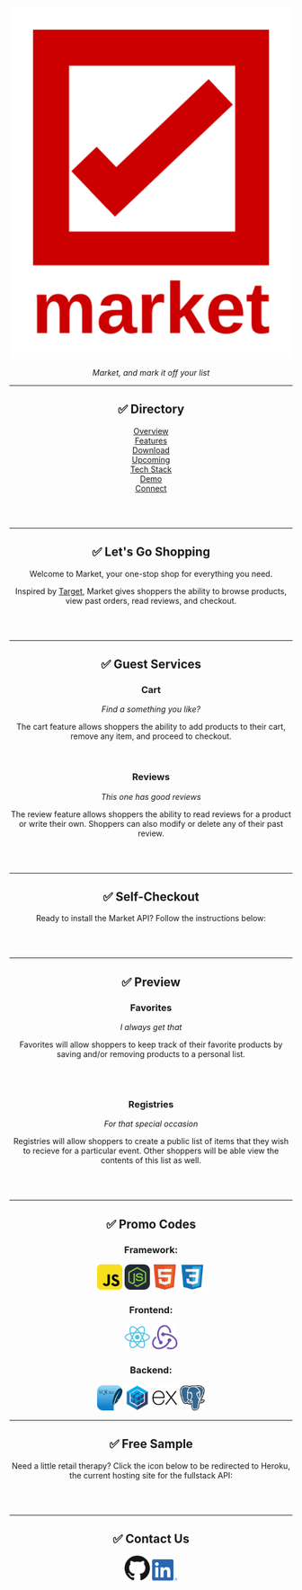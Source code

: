<p align="center"><img align="justify" src="https://github.com/kevinlongboy/Market/blob/main/images/branding/market-logo-full.png" alt="CraneBnB Logo" width="500"></p>

<!-- <p align="center">An AirBnB Clone</p> -->


_<p align="center"> Market, and mark it off your list </p>_

<div>
<div>

---

<div align="center">


## ✅ Directory

[Overview](https://github.com/kevinlongboy/Market#-directory) <br>
[Features](https://github.com/kevinlongboy/Market#-lets-go-shopping) <br>
[Download](https://github.com/kevinlongboy/Market#-guest-services) <br>
[Upcoming](https://github.com/kevinlongboy/Market#-self-checkout) <br>
[Tech Stack](https://github.com/kevinlongboy/Market#-preview) <br>
[Demo](https://github.com/kevinlongboy/Market#-free-sample) <br>
[Connect](https://github.com/kevinlongboy/Market#-contact-us) <br>

<br>
<br>

---

##  ✅ Let's Go Shopping
  
Welcome to Market, your one-stop shop for everything you need.

Inspired by <a href="https://www.target.com/" alt="Target website">Target</a>, Market gives shoppers the ability to browse products, view past orders, read reviews, and checkout.

<br>
<br>

---

##  ✅ Guest Services

### Cart

_Find a something you like?_

The cart feature allows shoppers the ability to add products to their cart, remove any item, and proceed to checkout. 

<br>

### Reviews

_This one has good reviews_

The review feature allows shoppers the ability to read reviews for a product or write their own. Shoppers can also modify or delete any of their past review.
  
<br>
<br>

---

##  ✅ Self-Checkout

Ready to install the Market API? Follow the instructions below:

<!--
  
### 1. Navigate to GitHub:
* Click <a href="https://github.com/kevinlongboy/Market" alt="Market GitHub repository link">here</a> to be redirected to the Market page
<img src="assets/instructions/setup-instructions-step-1.gif" alt="Navigate to GitHub GIF" width="400">

### 2. Download the API: 
* Click the "Code" button
* Select "Download ZIP" from the dropdown menu
* Save the file in your desired location
<img src="assets/instructions/setup-instructions-step-2.gif" alt="Download the API GIF" width="400">

### 3. Open the repository:
* Navigate to the location where you previously saved your zipped file
* Unzip the file by double-clicking on the icon, or by right-clicking on the icon and selecting "Open"
* This unzipped folder is the repository which contains both the backend and frontend components of the API
<img src="assets/instructions/setup-instructions-step-3.gif" alt="Open the repository GIF" width="400">

### 4. Initialize the backend: 
* Open a new terminal
* Navigate to the _backend_ folder
* Download dependencies by running the command: "npm install"
* Initialize your database by running "npx dotenv sequelize db:migrate"
* Populate your database by running "npx dotenv sequelize db:seed:all"
* Start the backend server by running the command: "npm start"
<img src="assets/instructions/setup-instructions-step-4.gif" alt="Initialize the backend GIF" width="400">

### 5. Initialize the frontend: 
* Open a new terminal
* Navigate to the _frontend_ folder
* Download dependencies by running the command: "npm install"
<img src="assets/instructions/setup-instructions-step-5.gif" alt="Initialize the frontend GIF" width="400">

### 6. Launch the app:
* From the _frontend_ folder, run the command: "npm start"
* Allow React to open the app in your browser
* Welcome to CraneBnB
<img src="assets/instructions/setup-instructions-step-6.gif" alt="Launch the app GIF" width="400">
-->

<br>
<br>

---

##  ✅ Preview

### Favorites
_I always get that_

Favorites will allow shoppers to keep track of their favorite products by saving and/or removing products to a personal list. 
  
<br>
<br>

### Registries
_For that special occasion_

Registries will allow shoppers to create a public list of items that they wish to recieve for a particular event. Other shoppers will be able view the contents of this list as well.
  
<br>
<br>

---

##  ✅ Promo Codes

### Framework:

<p>
<a href="https://www.javascript.com/"><img alt="JavaScript" width="45px" src="images/tech-stack/javascript-logo.png"/></a>
<a href="https://nodejs.org/en/"><img alt="Node.JS" width="45px" src="images/tech-stack/nodejs-logo.svg"/></a>
<a href="https://html.spec.whatwg.org/"><img alt="HTML" width="45px" src="images/tech-stack/html-logo.png"/></a>
<a href="https://www.w3.org/TR/CSS/#css"><img alt="CSS" width="45px" src="images/tech-stack/css-logo.png"/></a>
<br>

### Frontend:

<p>
<a href="https://reactjs.org/"><img alt="React" width="45px" src="images/tech-stack/react-logo.png"/></a>
<a href="https://redux.js.org/"><img alt="Redux" width="45px" src="images/tech-stack/redux-logo.png"/></a>
<br>

### Backend:

<p>
<a href="https://sqlite.org/index.html"><img alt="SQLite" width="45px" src="images/tech-stack/sqlite-logo.svg"/></a>
<a href="https://sequelize.org/"><img alt="Sequelize" width="45px" src="images/tech-stack/sequelize-logo.png"/></a>
<a href="https://expressjs.com/"><img alt="Express" width="45px" src="images/tech-stack/express-logo.png"/></a>
<a href="https://www.postgresql.org/"><img alt="PostgreSQL" width="45px" src="images/tech-stack/postgresql-logo.png"/></a>
<br>
  
---

##  ✅ Free Sample

Need a little retail therapy? Click the icon below to be redirected to Heroku, the current hosting site for the fullstack API:
<!--
<p>
<a href="https://kl-market.herokuapp.com/"><img vertical-align="middle" alt="Market live site hosted via Heroku" width="45px" src="images/social-media-branding/heroku-logo.jpg"/></a>
-->
<br>
<br>

---  
##  ✅ Contact Us

<a href="https://github.com/kevinlongboy"><img vertical-align="middle" alt="Developer's GitHub Page" width="45px" src="images/social-media-branding/github-logo.png"/></a>
<a href="https://www.linkedin.com/in/kevinlongboy/"><img vertical-align="middle" alt="Developer's LinkedIn Page" width="45px" src="images/social-media-branding/linkedin-logo.png"/></a>
<br>
<br>
